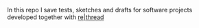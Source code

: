 In this repo I save tests, sketches and drafts for software projects developed together with [re|thread](https://rethread.art/)
